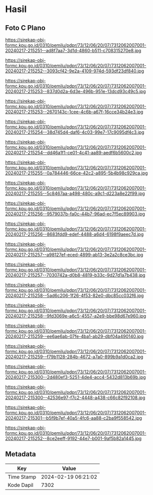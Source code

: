 # Hasil

## Foto C Plano

https://sirekap-obj-formc.kpu.go.id/0310/pemilu/pdpr/73/12/06/20/07/7312062007001-20240217-215251--ad8f7aa7-3d1d-4860-b511-c708315270e8.jpg

https://sirekap-obj-formc.kpu.go.id/0310/pemilu/pdpr/73/12/06/20/07/7312062007001-20240217-215252--3093cf42-9e2a-4109-974d-593df23df840.jpg

https://sirekap-obj-formc.kpu.go.id/0310/pemilu/pdpr/73/12/06/20/07/7312062007001-20240217-215253--837d0d2a-6d3e-496b-951e-13dcd93c49c5.jpg

https://sirekap-obj-formc.kpu.go.id/0310/pemilu/pdpr/73/12/06/20/07/7312062007001-20240217-215253--2670143c-1cee-4c6b-a67f-16cce34b24e3.jpg

https://sirekap-obj-formc.kpu.go.id/0310/pemilu/pdpr/73/12/06/20/07/7312062007001-20240217-215254--38d745d4-daf6-4c03-99e7-17c9095df4c3.jpg

https://sirekap-obj-formc.kpu.go.id/0310/pemilu/pdpr/73/12/06/20/07/7312062007001-20240217-215254--dd46a1f1-ce01-4c41-aa89-aedf6b5600c2.jpg

https://sirekap-obj-formc.kpu.go.id/0310/pemilu/pdpr/73/12/06/20/07/7312062007001-20240217-215255--0a784446-66ce-42c2-a895-5b4b98c929ca.jpg

https://sirekap-obj-formc.kpu.go.id/0310/pemilu/pdpr/73/12/06/20/07/7312062007001-20240217-215255--5c8467aa-a498-480c-a9c1-d223a8e22f99.jpg

https://sirekap-obj-formc.kpu.go.id/0310/pemilu/pdpr/73/12/06/20/07/7312062007001-20240217-215256--9579037b-fa0c-44b7-96ad-ec7f5ec89903.jpg

https://sirekap-obj-formc.kpu.go.id/0310/pemilu/pdpr/73/12/06/20/07/7312062007001-20240217-215256--8683fdd9-edef-4488-a6d4-6198f9aeec7d.jpg

https://sirekap-obj-formc.kpu.go.id/0310/pemilu/pdpr/73/12/06/20/07/7312062007001-20240217-215257--a98127ef-eced-4899-ab13-3e2a2c8ce3bc.jpg

https://sirekap-obj-formc.kpu.go.id/0310/pemilu/pdpr/73/12/06/20/07/7312062007001-20240217-215257--7030742a-d0b8-4819-b33c-9d27d1a7b438.jpg

https://sirekap-obj-formc.kpu.go.id/0310/pemilu/pdpr/73/12/06/20/07/7312062007001-20240217-215258--5ad6c206-1f26-4f53-82e0-dbc85cc032f6.jpg

https://sirekap-obj-formc.kpu.go.id/0310/pemilu/pdpr/73/12/06/20/07/7312062007001-20240217-215258--9fd3069e-a6c5-4557-a2e9-bbe98d67e960.jpg

https://sirekap-obj-formc.kpu.go.id/0310/pemilu/pdpr/73/12/06/20/07/7312062007001-20240217-215259--ee6ae6ab-07fe-4ba1-ab29-dbf04a490140.jpg

https://sirekap-obj-formc.kpu.go.id/0310/pemilu/pdpr/73/12/06/20/07/7312062007001-20240217-215259--f79b1128-284b-4672-a7a0-899b9a1d0ca2.jpg

https://sirekap-obj-formc.kpu.go.id/0310/pemilu/pdpr/73/12/06/20/07/7312062007001-20240217-215300--2d480ef3-5251-4de4-acc4-5432d813b69b.jpg

https://sirekap-obj-formc.kpu.go.id/0310/pemilu/pdpr/73/12/06/20/07/7312062007001-20240217-215300--42536e97-f7c2-4448-a438-c66c82f92108.jpg

https://sirekap-obj-formc.kpu.go.id/0310/pemilu/pdpr/73/12/06/20/07/7312062007001-20240217-215301--b5f9b7ef-40a5-4fc6-aa88-c2ba9f558542.jpg

https://sirekap-obj-formc.kpu.go.id/0310/pemilu/pdpr/73/12/06/20/07/7312062007001-20240217-215252--8ce2eeff-9192-44e7-b001-9af5b82a1445.jpg


## Metadata

| Key        | Value               |
| ---------- | ------------------- |
| Time Stamp | 2024-02-19 06:21:02 |
| Kode Dapil | 7302                |



